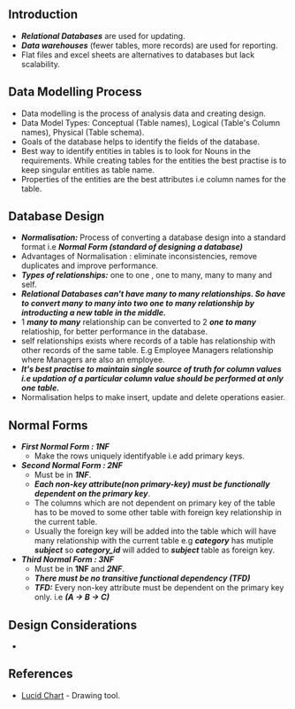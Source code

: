 ## Introduction

- ***Relational Databases*** are used for updating.
- ***Data warehouses*** (fewer tables, more records) are used for reporting.
- Flat files and excel sheets are alternatives to databases but lack scalability.

## Data Modelling Process

- Data modelling is the process of analysis data and creating design.
- Data Model Types: Conceptual (Table names), Logical (Table's Column names), Physical (Table schema).
- Goals of the database helps to identify the fields of the database.
- Best way to identify entities in tables is to look for Nouns in the requirements. While creating tables for the entities the best practise is to keep singular entities as table name.
- Properties of the entities are the best attributes i.e column names for the table.

## Database Design

- ***Normalisation:*** Process of converting a database design into a standard format i.e ***Normal Form (standard of designing a database)***
- Advantages of Normalisation : eliminate inconsistencies, remove duplicates and improve performance.
- ***Types of relationships:*** one to one , one to many, many to many and self.
- ***Relational Databases can't have many to many relationships. So have to convert many to many into two one to many relationship by introducting a new table in the middle.***
- 1 ***many to many*** relationship can be converted to 2 ***one to many*** relatioship, for better performance in the database.
- self relationships exists where records of a table has relationship with other records of the same table. E.g Employee Managers relationship where Managers are also an employee.
- ***It's best practise to maintain single source of truth for column values i.e updation of a particular column value should be performed at only one table.***
- Normalisation helps to make insert, update and delete operations easier.

## Normal Forms

- ***First Normal Form : 1NF***
  - Make the rows uniquely identifyable i.e add primary keys. 
- ***Second Normal Form : 2NF***
  - Must be in ***1NF***.
  - ***Each non-key attribute(non primary-key) must be functionally dependent on the primary key***.
  - The columns which are not dependent on primary key of the table has to be moved to some other table with foreign key relationship in the current table.
  - Usually the foreign key will be added into the table which will have many relationship with the current table e.g ***category*** has mutiple ***subject*** so ***category_id*** will added to ***subject*** table as foreign key.
- ***Third Normal Form : 3NF***
  - Must be in ****1NF**** and ***2NF***.
  - ***There must be no transitive functional dependency (TFD)***
  - ***TFD:*** Every non-key attribute must be dependent on the primary key only. i.e ***(A -> B -> C)***

## Design Considerations

- 

## References

- [Lucid Chart](https://www.lucidchart.com/) - Drawing tool.